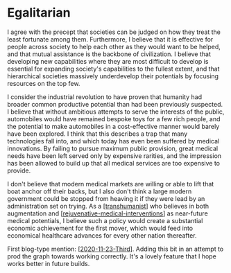# Egalitarian

I agree with the precept that societies can be judged on how they treat the least fortunate among them.  Furthermore, I believe that it is effective for people across society to help each other as they would want to be helped, and that mutual assistance is the backbone of civilization.  I believe that developing new capabilities where they are most difficult to develop is essential for expanding society's capabilities to the fullest extent, and that hierarchical societies massively underdevelop their potentials by focusing resources on the top few.

I consider the industrial revolution to have proven that humanity had broader common productive potential than had been previously suspected.  I believe that without ambitious attempts to serve the interests of the public, automobiles would have remained bespoke toys for a few rich people, and the potential to make automobiles in a cost-effective manner would barely have been explored.  I think that this describes a trap that many technologies fall into, and which today has even been suffered by medical innovations.  By failing to pursue maximum public provision, great medical needs have been left served only by expensive rarities, and the impression has been allowed to build up that all medical services are too expensive to provide.

I don't believe that modern medical markets are willing or able to lift that boat anchor off their backs, but I also don't think a large modern government could be stopped from heaving it if they were lead by an administration set on trying.  As a [[transhumanist]] who believes in both augmentation and [[rejuvenative-medical-interventions]] as near-future medical potentials, I believe such a policy would create a substantial economic achievement for the first mover, which would feed into economical healthcare advances for every other nation thereafter.

First blog-type mention: [[2020-11-23-Third]].  Adding this bit in an attempt to prod the graph towards working correctly.  It's a lovely feature that I hope works better in future builds.

[//begin]: # "Autogenerated link references for markdown compatibility"
[transhumanist]: transhumanist.md "Transhumanist"
[rejuvenative-medical-interventions]: rejuvenative-medical-interventions.md "Rejuvenative Medical Interventions"
[2020-11-23-Third]: 2020-11-23-third.md "2020-11-23-Third"
[//end]: # "Autogenerated link references"